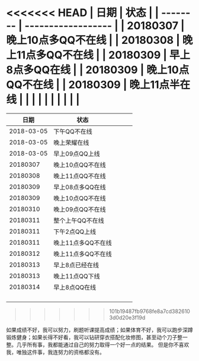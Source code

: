 <<<<<<< HEAD
| 日期     | 状态               |
| -------- | ------------------ |
| 20180307 | 晚上10点多QQ不在线 |
| 20180308 | 晚上11点多QQ不在线 |
| 20180309 | 早上8点多QQ在线    |
| 20180309 | 晚上10点QQ不在线   |
| 20180309 | 晚上11点半在线     |
|          |                    |
|          |                    |
|          |                    |
=======
| 日期     | 状态             |  |  |  |
| -------- | ---------------- | -------- | -------- | -------- |
| 2018-03-05 | 下午QQ不在线         |  |  |  |
| 2018-03-05 | 晚上荣耀在线 |  |  |  |
| 2018-03-05 | 早上09点QQ上线  |  |  |  |
| 20180307 | 晚上10点QQ不在线 |  |  |  |
| 20180308 | 晚上11点QQ不在线 |  |  |  |
| 20180309 | 早上08点多QQ在线 |  |  |  |
| 20180309 | 晚上10点QQ不在线 |  |  |  |
| 20180310 | 晚上09点QQ不在线 |  |  |  |
| 20180311 | 整个上午QQ不在线 |  |  |  |
| 20180311 | 下午2点QQ上线 |  |  |  |
| 20180311 | 晚上11点多QQ不在线 |  |  |  |
| 20180312 | 晚上11点多QQ不在线 |  |  |  |
| 20180313 | 早上8点已经在线 |  |  |  |
| 20180313 | 晚上11点QQ下线 |  |  |  |
| 20180314 | 早上8点QQ在线 |  |  |  |
|  |  |  |  |  |
|  |  |  |  |  |
|  |  |  |  |  |
|  |  |  |  |  |
>>>>>>> 101b19487fb9768fe8a7cd3826103d0d20e3f19d

如果成绩不好，我可以努力，刷题听课提高成绩；如果体育不好，我可以跑步深蹲锻炼健身；如果长得不好看，我可以钻研穿衣搭配化妆修图，甚至动个刀子整一整。几乎所有事，我都能通过自己的努力取得一个好一点的结果。 但是你不喜欢我，唯独这件事，我连努力的资格都没有。